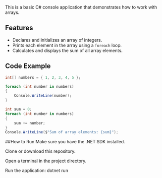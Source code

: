 This is a basic C# console application that demonstrates how to work with arrays.

## Features

- Declares and initializes an array of integers.
- Prints each element in the array using a `foreach` loop.
- Calculates and displays the sum of all array elements.

## Code Example

```csharp
int[] numbers = { 1, 2, 3, 4, 5 };

foreach (int number in numbers)
{
    Console.WriteLine(number);
}

int sum = 0;
foreach (int number in numbers)
{
    sum += number;
}
Console.WriteLine($"Sum of array elements: {sum}");
```
##How to Run
Make sure you have the .NET SDK installed.

Clone or download this repository.

Open a terminal in the project directory.

Run the application:
dotnet run

